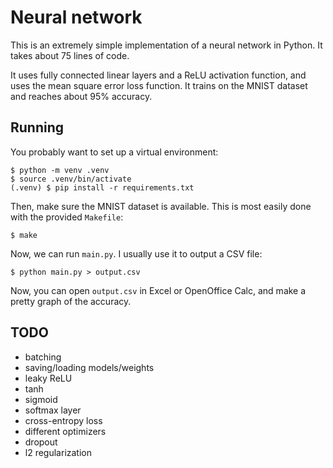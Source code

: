 # Neural network

This is an extremely simple implementation of a neural network in Python. It takes about 75 lines of code.

It uses fully connected linear layers and a ReLU activation function, and uses the mean square error loss function. It trains on the MNIST dataset and reaches about 95% accuracy.


## Running

You probably want to set up a virtual environment:
```
$ python -m venv .venv
$ source .venv/bin/activate
(.venv) $ pip install -r requirements.txt
```

Then, make sure the MNIST dataset is available. This is most easily done with the provided `Makefile`:
```
$ make
```

Now, we can run `main.py`. I usually use it to output a CSV file:
```
$ python main.py > output.csv
```

Now, you can open `output.csv` in Excel or OpenOffice Calc, and make a pretty graph of the accuracy.


## TODO
- batching
- saving/loading models/weights
- leaky ReLU
- tanh
- sigmoid
- softmax layer
- cross-entropy loss
- different optimizers
- dropout
- l2 regularization
